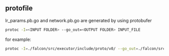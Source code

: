 ## protofile 

lr_params.pb.go and network.pb.go are generated by using protobufer 

```bash
protoc -I=<INPUT FOLDER> --go_out=<OUTPUT FOLDER> INPUT_FILE
``` 

for example:

```bash
protoc -I=./falcon/src/executor/include/proto/v0/ --go_out=./falcon/src/falcon_platform/common ./falcon/src/executor/include/proto/v0/alg_params.proto
```
